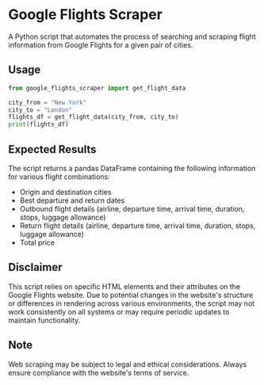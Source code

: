 # Google Flights Scraper

A Python script that automates the process of searching and scraping flight information from Google Flights for a given pair of cities.

## Usage

```python
from google_flights_scraper import get_flight_data

city_from = "New York"
city_to = "London"
flights_df = get_flight_data(city_from, city_to)
print(flights_df)
```

## Expected Results

The script returns a pandas DataFrame containing the following information for various flight combinations:

- Origin and destination cities
- Best departure and return dates
- Outbound flight details (airline, departure time, arrival time, duration, stops, luggage allowance)
- Return flight details (airline, departure time, arrival time, duration, stops, luggage allowance)
- Total price

## Disclaimer

This script relies on specific HTML elements and their attributes on the Google Flights website. Due to potential changes in the website's structure or differences in rendering across various environments, the script may not work consistently on all systems or may require periodic updates to maintain functionality.

## Note

Web scraping may be subject to legal and ethical considerations. Always ensure compliance with the website's terms of service.
